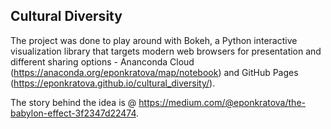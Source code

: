 ## Cultural Diversity

The project was done to play around with Bokeh, a Python interactive visualization library that targets modern web browsers for presentation and different sharing options - Ananconda Cloud (https://anaconda.org/eponkratova/map/notebook) and GitHub Pages (https://eponkratova.github.io/cultural_diversity/).

The story behind the idea is @ https://medium.com/@eponkratova/the-babylon-effect-3f2347d22474.
